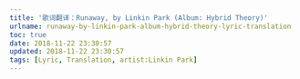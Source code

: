 ```yaml
---
title: '歌词翻译：Runaway, by Linkin Park (Album: Hybrid Theory)'
urlname: runaway-by-linkin-park-album-hybrid-theory-lyric-translation
toc: true
date: 2018-11-22 23:30:57
updated: 2018-11-22 23:30:57
tags: [Lyric, Translation, artist:Linkin Park]
---
```

